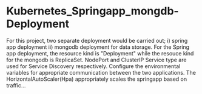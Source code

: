 # Kubernetes_Springapp_mongdb-Deployment
For this project, two separate deployment would be carried out;
    i) spring app deployment
    ii) mongodb deployment for data storage.
For the Spring app deployment, the resource kind is "Deployment" while the resouce kind for the mongodb is ReplicaSet.
NodePort and ClusterIP Service type are used for Service Discovery respectively.
Configure the environmental variables for appropriate communication between the two applications.
The HorizontalAutoScaler(Hpa) appropriately scales the springapp based on traffic...
